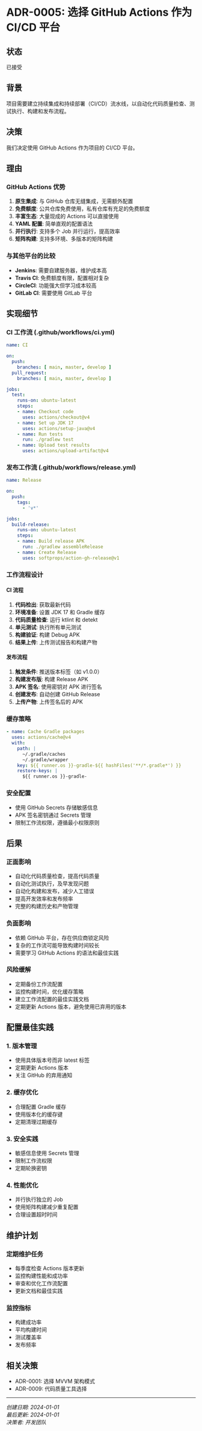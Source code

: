 # ADR-0005: 选择 GitHub Actions 作为 CI/CD 平台

## 状态
已接受

## 背景
项目需要建立持续集成和持续部署（CI/CD）流水线，以自动化代码质量检查、测试执行、构建和发布流程。

## 决策
我们决定使用 GitHub Actions 作为项目的 CI/CD 平台。

## 理由

### GitHub Actions 优势
1. **原生集成**: 与 GitHub 仓库无缝集成，无需额外配置
2. **免费额度**: 公共仓库免费使用，私有仓库有充足的免费额度
3. **丰富生态**: 大量现成的 Actions 可以直接使用
4. **YAML 配置**: 简单直观的配置语法
5. **并行执行**: 支持多个 Job 并行运行，提高效率
6. **矩阵构建**: 支持多环境、多版本的矩阵构建

### 与其他平台的比较
- **Jenkins**: 需要自建服务器，维护成本高
- **Travis CI**: 免费额度有限，配置相对复杂
- **CircleCI**: 功能强大但学习成本较高
- **GitLab CI**: 需要使用 GitLab 平台

## 实现细节

### CI 工作流 (.github/workflows/ci.yml)
```yaml
name: CI

on:
  push:
    branches: [ main, master, develop ]
  pull_request:
    branches: [ main, master, develop ]

jobs:
  test:
    runs-on: ubuntu-latest
    steps:
    - name: Checkout code
      uses: actions/checkout@v4
    - name: Set up JDK 17
      uses: actions/setup-java@v4
    - name: Run tests
      run: ./gradlew test
    - name: Upload test results
      uses: actions/upload-artifact@v4
```

### 发布工作流 (.github/workflows/release.yml)
```yaml
name: Release

on:
  push:
    tags:
      - 'v*'

jobs:
  build-release:
    runs-on: ubuntu-latest
    steps:
    - name: Build release APK
      run: ./gradlew assembleRelease
    - name: Create Release
      uses: softprops/action-gh-release@v1
```

### 工作流程设计

#### CI 流程
1. **代码检出**: 获取最新代码
2. **环境准备**: 设置 JDK 17 和 Gradle 缓存
3. **代码质量检查**: 运行 ktlint 和 detekt
4. **单元测试**: 执行所有单元测试
5. **构建验证**: 构建 Debug APK
6. **结果上传**: 上传测试报告和构建产物

#### 发布流程
1. **触发条件**: 推送版本标签（如 v1.0.0）
2. **构建发布版**: 构建 Release APK
3. **APK 签名**: 使用密钥对 APK 进行签名
4. **创建发布**: 自动创建 GitHub Release
5. **上传产物**: 上传签名后的 APK

### 缓存策略
```yaml
- name: Cache Gradle packages
  uses: actions/cache@v4
  with:
    path: |
      ~/.gradle/caches
      ~/.gradle/wrapper
    key: ${{ runner.os }}-gradle-${{ hashFiles('**/*.gradle*') }}
    restore-keys: |
      ${{ runner.os }}-gradle-
```

### 安全配置
- 使用 GitHub Secrets 存储敏感信息
- APK 签名密钥通过 Secrets 管理
- 限制工作流权限，遵循最小权限原则

## 后果

### 正面影响
- 自动化代码质量检查，提高代码质量
- 自动化测试执行，及早发现问题
- 自动化构建和发布，减少人工错误
- 提高开发效率和发布频率
- 完整的构建历史和产物管理

### 负面影响
- 依赖 GitHub 平台，存在供应商锁定风险
- 复杂的工作流可能导致构建时间较长
- 需要学习 GitHub Actions 的语法和最佳实践

### 风险缓解
- 定期备份工作流配置
- 监控构建时间，优化缓存策略
- 建立工作流配置的最佳实践文档
- 定期更新 Actions 版本，避免使用已弃用的版本

## 配置最佳实践

### 1. 版本管理
- 使用具体版本号而非 latest 标签
- 定期更新 Actions 版本
- 关注 GitHub 的弃用通知

### 2. 缓存优化
- 合理配置 Gradle 缓存
- 使用版本化的缓存键
- 定期清理过期缓存

### 3. 安全实践
- 敏感信息使用 Secrets 管理
- 限制工作流权限
- 定期轮换密钥

### 4. 性能优化
- 并行执行独立的 Job
- 使用矩阵构建减少重复配置
- 合理设置超时时间

## 维护计划

### 定期维护任务
- 每季度检查 Actions 版本更新
- 监控构建性能和成功率
- 审查和优化工作流配置
- 更新文档和最佳实践

### 监控指标
- 构建成功率
- 平均构建时间
- 测试覆盖率
- 发布频率

## 相关决策
- ADR-0001: 选择 MVVM 架构模式
- ADR-0009: 代码质量工具选择

---
*创建日期: 2024-01-01*  
*最后更新: 2024-01-01*  
*决策者: 开发团队*